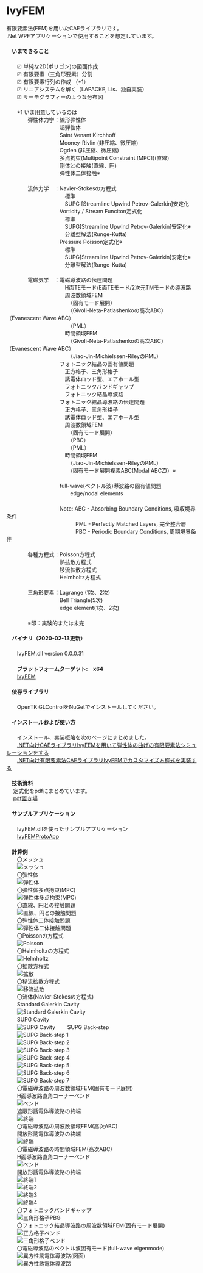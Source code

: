 ﻿IvyFEM  
======  

有限要素法(FEM)を用いたCAEライブラリです。  
.Net WPFアプリケーションで使用することを想定しています。  
　  
　**いまできること**  
　  
　　☑ 単純な2D(ポリゴン)の図面作成  
　　☑ 有限要素（三角形要素）分割  
　　☑ 有限要素行列の作成 （*1）  
　　☑ リニアシステムを解く（LAPACKE, Lis、独自実装）  
　　☑ サーモグラフィーのような分布図  
　  
　　*1 いま用意しているのは  
　　　　弾性体力学：線形弾性体  
　　　　　　　　　　超弾性体  
　　　　　　　　　　Saint Venant Kirchhoff  
　　　　　　　　　　Mooney-Rivlin (非圧縮、微圧縮)  
　　　　　　　　　　Ogden (非圧縮、微圧縮)  
　　　　　　　　　　多点拘束(Multipoint Constraint [MPC])(直線)  
　　　　　　　　　　剛体との接触(直線、円)  
　　　　　　　　　　弾性体二体接触※  
　　　　　　　　　　  
　　　　流体力学　：Navier-Stokesの方程式  
　　　　　　　　　　　標準  
　　　　　　　　　　　SUPG [Streamline Upwind Petrov-Galerkin]安定化  
　　　　　　　　　　Vorticity / Stream Funciton定式化  
　　　　　　　　　　　標準  
　　　　　　　　　　　SUPG[Streamline Upwind Petrov-Galerkin]安定化※  
　　　　　　　　　　　分離型解法(Runge-Kutta)  
　　　　　　　　　　Pressure Poisson定式化※  
　　　　　　　　　　　標準  
　　　　　　　　　　　SUPG[Streamline Upwind Petrov-Galerkin]安定化※  
　　　　　　　　　　　分離型解法(Runge-Kutta)  
　　　　　　　　　　　  
　　　　電磁気学　：電磁導波路の伝達問題  
　　　　　　　　　　　H面TEモード/E面TEモード/2次元TMモードの導波路  
　　　　　　　　　　　周波数領域FEM  
　　　　　　　　　　　　（固有モード展開）  
　　　　　　　　　　　　（Givoli-Neta-Patlashenkoの高次ABC）（Evanescent Wave ABC）  
　　　　　　　　　　　　（PML）  
　　　　　　　　　　　時間領域FEM  
　　　　　　　　　　　　（Givoli-Neta-Patlashenkoの高次ABC）（Evanescent Wave ABC）  
　　　　　　　　　　　　（Jiao-Jin-Michielssen-RileyのPML）  
　　　　　　　　　　フォトニック結晶の固有値問題  
　　　　　　　　　　　正方格子、三角形格子  
　　　　　　　　　　　誘電体ロッド型、エアホール型  
　　　　　　　　　　　フォトニックバンドギャップ  
　　　　　　　　　　　フォトニック結晶導波路  
　　　　　　　　　　フォトニック結晶導波路の伝達問題  
　　　　　　　　　　　正方格子、三角形格子  
　　　　　　　　　　　誘電体ロッド型、エアホール型  
　　　　　　　　　　　周波数領域FEM  
　　　　　　　　　　　　（固有モード展開）  
　　　　　　　　　　　　（PBC）  
　　　　　　　　　　　　（PML）  
　　　　　　　　　　　時間領域FEM  
　　　　　　　　　　　　（Jiao-Jin-Michielssen-RileyのPML）  
　　　　　　　　　　　　（固有モード展開複素ABC(Modal ABCZ)）※  
　　　　　　　　　　　　  
　　　　　　　　　　full-wave(ベクトル波)導波路の固有値問題  
　　　　　　　　　　　　edge/nodal elements  
　　　　　　　　　　　　  
　　　　　　　　　　Note: ABC - Absorbing Boundary Conditions, 吸収境界条件  
　　　　　　　　　　　　　PML - Perfectly Matched Layers, 完全整合層  
　　　　　　　　　　　　　PBC - Periodic Boundary Conditions, 周期境界条件  
　　　　　　　　　　　　　  
　　　　各種方程式：Poisson方程式  
　　　　　　　　　　熱拡散方程式  
　　　　　　　　　　移流拡散方程式  
　　　　　　　　　　Helmholtz方程式  
　　　　　　　　　　  
　　　　三角形要素：Lagrange (1次、2次)  
　　　　　　　　　　Bell Triangle(5次)  
　　　　　　　　　　edge element(1次、2次)  
　　　　  
　　　　※印：実験的または未完  
　  
　**バイナリ（2020-02-13更新）**  
　  
　　IvyFEM.dll version 0.0.0.31  
　  
　　**プラットフォームターゲット:　x64**  
　　[IvyFEM](https://github.com/ryujimiya/IvyFEM/blob/master/publish/)  
　  
　**依存ライブラリ**  
　  
　　OpenTK.GLControlをNuGetでインストールしてください。  
　  
　**インストールおよび使い方**  
　  
　　インストール、実装概略を次のページにまとめました。  
　　[.NET向けCAEライブラリIvyFEMを用いて弾性体の曲げの有限要素法シミュレーションをする](https://qiita.com/ryujimiya2361/items/a573ee7d7060a576f304)  
　　[.NET向け有限要素法CAEライブラリIvyFEMでカスタマイズ方程式を実装する](https://qiita.com/ryujimiya2361/items/f003c10cfc222378ad5a)  
　  
　**技術資料**  
　  定式化をpdfにまとめています。  
　  [pdf置き場](http://starlightparade.usamimi.info/ivyfem/)  
　  
　**サンプルアプリケーション**  
　  
　　IvyFEM.dllを使ったサンプルアプリケーション  
　　[IvyFEMProtoApp](https://github.com/ryujimiya/IvyFEMProtoApp/)  
　  
　**計算例**  
　　〇メッシュ  
　　![メッシュ](https://cdn-ak.f.st-hatena.com/images/fotolife/r/ryujimiya/20190421/20190421122831.jpg)  
　　〇弾性体  
　　![弾性体](https://cdn-ak.f.st-hatena.com/images/fotolife/r/ryujimiya/20190421/20190421123314.jpg)  
　　〇弾性体多点拘束(MPC)  
　　![弾性体多点拘束(MPC)](https://cdn-ak.f.st-hatena.com/images/fotolife/r/ryujimiya/20190421/20190421123915.jpg)  
　　〇直線、円との接触問題  
　　![直線、円との接触問題](https://cdn-ak.f.st-hatena.com/images/fotolife/r/ryujimiya/20190421/20190421124711.jpg)  
　　〇弾性体二体接触問題  
　　![弾性体二体接触問題](https://cdn-ak.f.st-hatena.com/images/fotolife/r/ryujimiya/20190421/20190421125420.jpg)  
　　〇Poissonの方程式  
　　![Poisson](https://cdn-ak.f.st-hatena.com/images/fotolife/r/ryujimiya/20190408/20190408221503.jpg)  
　　〇Helmholtzの方程式  
　　![Helmholtz](https://cdn-ak.f.st-hatena.com/images/fotolife/r/ryujimiya/20190408/20190408221935.jpg)  
　　〇拡散方程式  
　　![拡散](https://cdn-ak.f.st-hatena.com/images/fotolife/r/ryujimiya/20190408/20190408222500.jpg)  
　　〇移流拡散方程式  
　　![移流拡散](https://cdn-ak.f.st-hatena.com/images/fotolife/r/ryujimiya/20190408/20190408222735.jpg)  
　　〇流体(Navier-Stokesの方程式)  
　　Standard Galerkin Cavity  
　　![Standard Galerkin Cavity](https://cdn-ak.f.st-hatena.com/images/fotolife/r/ryujimiya/20190428/20190428094803.jpg)  
　　SUPG Cavity  
　　![SUPG Cavity](https://cdn-ak.f.st-hatena.com/images/fotolife/r/ryujimiya/20190512/20190512174448.jpg) 
　　SUPG Back-step  
　　![SUPG Back-step 1](https://cdn-ak.f.st-hatena.com/images/fotolife/r/ryujimiya/20190430/20190430193941.jpg)  
　　![SUPG Back-step 2](https://cdn-ak.f.st-hatena.com/images/fotolife/r/ryujimiya/20190430/20190430193957.jpg)  
　　![SUPG Back-step 3](https://cdn-ak.f.st-hatena.com/images/fotolife/r/ryujimiya/20190430/20190430194019.jpg)  
　　![SUPG Back-step 4](https://cdn-ak.f.st-hatena.com/images/fotolife/r/ryujimiya/20190430/20190430194032.jpg)  
　　![SUPG Back-step 5](https://cdn-ak.f.st-hatena.com/images/fotolife/r/ryujimiya/20190430/20190430194029.jpg)  
　　![SUPG Back-step 6](https://cdn-ak.f.st-hatena.com/images/fotolife/r/ryujimiya/20190430/20190430194025.jpg)  
　　![SUPG Back-step 7](https://cdn-ak.f.st-hatena.com/images/fotolife/r/ryujimiya/20190430/20190430194022.jpg)  
　　〇電磁導波路の周波数領域FEM(固有モード展開)  
　　H面導波路直角コーナーベンド  
　　![ベンド](https://cdn-ak.f.st-hatena.com/images/fotolife/r/ryujimiya/20190421/20190421130127.jpg)  
　　遮蔽形誘電体導波路の終端  
　　![終端](https://cdn-ak.f.st-hatena.com/images/fotolife/r/ryujimiya/20191014/20191014221852.jpg)  
　　〇電磁導波路の周波数領域FEM(高次ABC)  
　　開放形誘電体導波路の終端  
　　![終端](https://cdn-ak.f.st-hatena.com/images/fotolife/r/ryujimiya/20191020/20191020134009.jpg)  
　　〇電磁導波路の時間領域FEM(高次ABC)  
　　H面導波路直角コーナーベンド  
　　![ベンド](https://cdn-ak.f.st-hatena.com/images/fotolife/r/ryujimiya/20190920/20190920201958.jpg)  
　　開放形誘電体導波路の終端  
　　![終端1](https://cdn-ak.f.st-hatena.com/images/fotolife/r/ryujimiya/20191014/20191014224143.jpg)  
　　![終端2](https://cdn-ak.f.st-hatena.com/images/fotolife/r/ryujimiya/20191014/20191014224410.jpg)  
　　![終端3](https://cdn-ak.f.st-hatena.com/images/fotolife/r/ryujimiya/20191014/20191014224518.jpg)  
　　![終端4](https://cdn-ak.f.st-hatena.com/images/fotolife/r/ryujimiya/20191014/20191014224619.jpg)  
　　〇フォトニックバンドギャップ  
　　![三角形格子PBG](https://cdn-ak.f.st-hatena.com/images/fotolife/r/ryujimiya/20191109/20191109214649.jpg)  
　　〇フォトニック結晶導波路の周波数領域FEM(固有モード展開)  
　　![正方格子ベンド](https://cdn-ak.f.st-hatena.com/images/fotolife/r/ryujimiya/20190914/20190914205034.jpg)  
　　![三角形格子ベンド](https://cdn-ak.f.st-hatena.com/images/fotolife/r/ryujimiya/20190914/20190914205057.jpg)  
　　〇電磁導波路のベクトル波固有モード(full-wave eigenmode)  
　　![異方性誘電体導波路(図面)](https://cdn-ak.f.st-hatena.com/images/fotolife/r/ryujimiya/20200205/20200205184519.jpg)  
　　![異方性誘電体導波路](https://cdn-ak.f.st-hatena.com/images/fotolife/r/ryujimiya/20200205/20200205185121.jpg)  
　  
